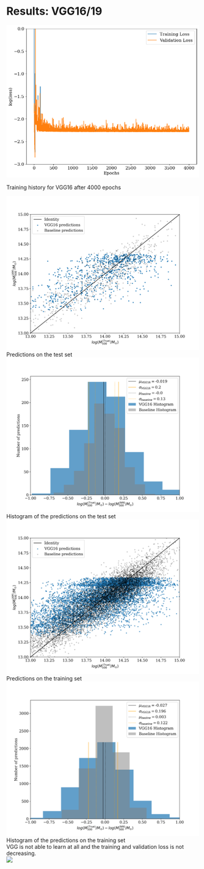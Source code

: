 # Results: VGG16/19

<div class="grid grid-cols-2 justify-center justify-items-center items-start">

<div class="opacity-100">
<img src="/images/results/vgg/vgg_history_full.png" class="max-h-95 shadow-lg"/>
<p class="text-gray-500 font-italic text-sm">
Training history for VGG16 after 4000 epochs
</p>
</div>
<div class="grid grid-cols-2 gap-2 ml-4 opacity-100">
<div>
<img src="/images/results/vgg/test_VGG16_scatter.png" class="max-h-40 shadow-lg"/>
<div class="text-gray-500 font-italic text-xs mt-3">
Predictions on the test set
</div>
</div>
<div>
<img src="/images/results/vgg/test_VGG16_hist.png" class="max-h-39.5 shadow-lg"/>
<div class="text-gray-500 font-italic text-xs mt-3">
Histogram of the predictions on the test set
</div>
</div>
<div>
<img src="/images/results/vgg/training_VGG16_scatter.png" class="max-h-40 shadow-lg"/>
<div class="text-gray-500 font-italic text-xs mt-3">
Predictions on the training set
</div>
</div>
<div>
<img src="/images/results/vgg/training_VGG16_hist.png" class="max-h-39.5 shadow-lg"/>
<div class="text-gray-500 font-italic text-xs mt-3">
Histogram of the predictions on the training set
</div>
</div>
</div>
</div>
<div class="min-w-30 position-absolute top-36 left-35 bg-red-500 p-2 rounded-xl bg-opacity-40 shadow-xl max-w-85 backdrop-blur-sm z-10">
VGG is not able to learn at all and the training and validation loss is not decreasing.</div>
<img class="min-w-30 position-absolute top-65 left-52 rotate-312 opacity-70" src="https://upload.wikimedia.org/wikipedia/commons/5/57/Short_left_arrow_-_red.svg" />